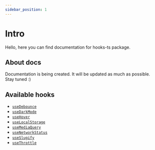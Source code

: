 ```yaml
---
sidebar_position: 1
---
```


# Intro

Hello, here you can find documentation for hooks-ts package.

## About docs

Documentation is being created. It will be updated as much as possible.
Stay tuned :)

## Available hooks

- [`useDebounce`](https://hooks-ts.com/docs/useDebounce)
- [`useDarkMode`](https://hooks-ts.com/docs/useDebounce)
- [`useHover`](https://hooks-ts.com/docs/useHover)
- [`useLocalStorage`](https://hooks-ts.com/docs/useLocalStorage)
- [`useMediaQuery`](https://hooks-ts.com/docs/useMediaQuery)
- [`useNetworkStatus`](https://hooks-ts.com/docs/useNetworkStatus)
- [`useSlugify`](https://hooks-ts.com/docs/useSlugify)
- [`useThrottle`](https://hooks-ts.com/docs/useThrottle)
